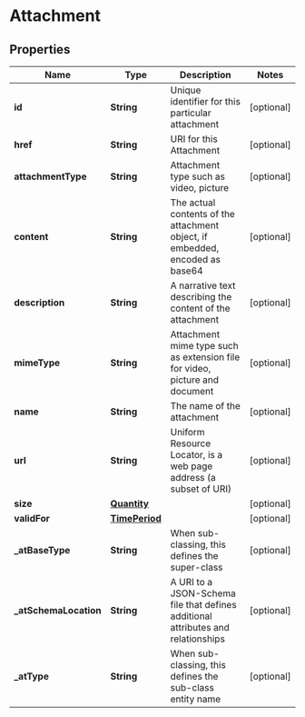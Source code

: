 # Attachment

## Properties
Name | Type | Description | Notes
------------ | ------------- | ------------- | -------------
**id** | **String** | Unique identifier for this particular attachment |  [optional]
**href** | **String** | URI for this Attachment |  [optional]
**attachmentType** | **String** | Attachment type such as video, picture |  [optional]
**content** | **String** | The actual contents of the attachment object, if embedded, encoded as base64 |  [optional]
**description** | **String** | A narrative text describing the content of the attachment |  [optional]
**mimeType** | **String** | Attachment mime type such as extension file for video, picture and document |  [optional]
**name** | **String** | The name of the attachment |  [optional]
**url** | **String** | Uniform Resource Locator, is a web page address (a subset of URI) |  [optional]
**size** | [**Quantity**](Quantity.md) |  |  [optional]
**validFor** | [**TimePeriod**](TimePeriod.md) |  |  [optional]
**_atBaseType** | **String** | When sub-classing, this defines the super-class |  [optional]
**_atSchemaLocation** | **String** | A URI to a JSON-Schema file that defines additional attributes and relationships |  [optional]
**_atType** | **String** | When sub-classing, this defines the sub-class entity name |  [optional]
